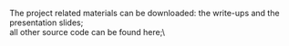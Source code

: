 The project related materials can be downloaded:  the write-ups  and  the presentation slides;\
all other source code can be found here;\
